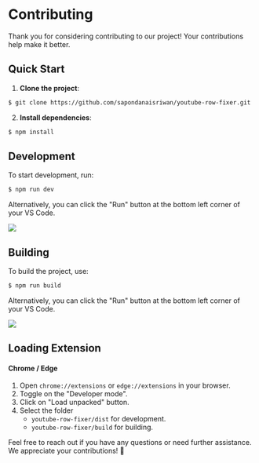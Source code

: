 # Contributing

Thank you for considering contributing to our project! Your contributions help make it better.

## Quick Start

1. **Clone the project**:

```bash
$ git clone https://github.com/sapondanaisriwan/youtube-row-fixer.git
```

2. **Install dependencies**:

```bash
$ npm install
```

## Development

To start development, run:

```bash
$ npm run dev
```

Alternatively, you can click the "Run" button at the bottom left corner of your VS Code.

![](https://i.imgur.com/2wAhMfn.png)

## Building

To build the project, use:

```bash
$ npm run build
```

Alternatively, you can click the "Run" button at the bottom left corner of your VS Code.

![](https://i.imgur.com/2wAhMfn.png)

## Loading Extension

#### Chrome / Edge

1. Open `chrome://extensions` or `edge://extensions` in your browser.
2. Toggle on the "Developer mode".
3. Click on "Load unpacked" button.
4. Select the folder
   - `youtube-row-fixer/dist` for development.
   - `youtube-row-fixer/build` for building.

Feel free to reach out if you have any questions or need further assistance. We appreciate your contributions! 🚀
